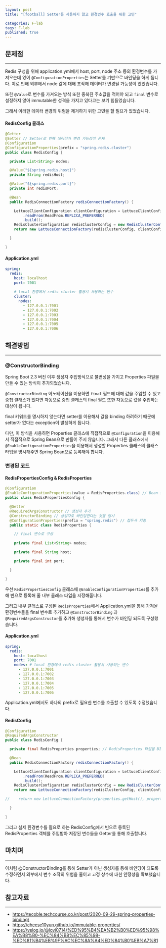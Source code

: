 ```yaml
---
layout: post
title: "[football] Setter를 사용하지 않고 환경변수 호출을 위한 고민"

categories: F-lab
tags: F-lab 
published: true
---
```


## 문제점
***

Redis 구성을 위해 application.yml에서 host, port, node 주소 등의 환경변수를 가져오는데 있어 `@ConfigurationProperties`는 Setter를 기반으로 바인딩을 하게 됩니다. 이로 인해 외부에서 node 값에 대해 조작해 데이터가 변경될 가능성이 있었습니다.

또한 `@Value`로 변수를 가져오는 방식 또한 중복된 주소값을 적어야 되고 `final` 변수로 설정하지 않아 immutable한 성격을 가지고 있다고는 보기 힘들었습니다.

그래서 이러한 데이터 변경의 위험을 제거하기 위한 고민을 할 필요가 있었습니다.

#### RedisConfig 클래스
```java
@Getter
@Setter // Setter로 인해 데이터가 변경 가능성이 존재
@Configuration
@ConfigurationProperties(prefix = "spring.redis.cluster")
public class RedisConfig {

  private List<String> nodes;

  @Value("${spring.redis.host}")
  private String redisHost;

  @Value("${spring.redis.port}")
  private int redisPort;

  @Bean
  public RedisConnectionFactory redisConnectionFactory() {

    LettuceClientConfiguration clientConfiguration = LettuceClientConfiguration.builder()
        .readFrom(ReadFrom.REPLICA_PREFERRED)
        .build();
    RedisClusterConfiguration redisClusterConfig = new RedisClusterConfiguration(nodes);
    return new LettuceConnectionFactory(redisClusterConfig, clientConfiguration);

  }

}
```

#### Application.yml
```yaml
spring:
  redis:
    host: localhost
    port: 7001
    
    # local 환경에서 redis cluster 활용시 사용하는 변수
    cluster:
      nodes:
        - 127.0.0.1:7001
        - 127.0.0.1:7002
        - 127.0.0.1:7003
        - 127.0.0.1:7004
        - 127.0.0.1:7005
        - 127.0.0.1:7006
```

## 해결방법
***

### @ConstructorBinding
Spring Boot 2.3 버전 이후 생성자 주입방식으로 불변성을 가지고 Properties 파일을 만들 수 있는 방식이 추가되었습니다.

`@ConstructorBinding` 어노테이션을 이용하면 `final` 필드에 대해 값을 주입할 수 있고 중첩 클래스가 있다면 자동으로 중첩 클래스의 final 필드 또한 자동으로 값을 주입하는 대상이 됩니다.

final 키워드를 명시하지 않는다면 setter를 이용해서 값을 binding 하려하기 때문에 setter가 없다는 exception이 발생하게 됩니다.

다만, 이 방식을 사용하면 Properties 클래스에 직접적으로 `@Configuration`을 이용해서 직접적으로 Spring Bean으로 만들어 주지 않습니다. 그래서 다른 클래스에서 `@EnableConfigurationProperties`을 이용해서 생성할 Properties 클래스의 클래스 타입을 명시해주면 Spring Bean으로 등록해야 합니다.

### 변경된 코드
#### RedisPropertiesConfig & RedisProperties
```java
@Configuration
@EnableConfigurationProperties(value = RedisProperties.class) // Bean 등록을 위한 어노테이션
public class RedisPropertiesConfig {

  @Getter
  @RequiredArgsConstructor // 생성자 추가
  @ConstructorBinding // 생성자로 바인딩한다는 것을 명시
  @ConfigurationProperties(prefix = "spring.redis") // 접두사 지정
  public static class RedisProperties {

    // final 변수로 구성
    
    private final List<String> nodes;

    private final String host;

    private final int port;

  }

}
```

우선 `RedisPropertiesConfig` 클래스에 `@EnableConfigurationProperties`를 추가해 빈으로 등록해 줄 내부 클래스 타입을 지정해줍니다.

그리고 내부 클래스로 구성된 `RedisProperties`에서 Application.yml을 통해 가져올 환경변수들을 final 변수로 추가하고 `@ConstructorBinding` 과 `@RequiredArgsConstructor`를 추가해 생성자를 통해서 변수가 바인딩 되도록 구성했습니다.

#### Application.yml
```yaml
spring:
  redis:
    host: localhost
    port: 7001
    nodes: # local 환경에서 redis cluster 활용시 사용하는 변수
      - 127.0.0.1:7001
      - 127.0.0.1:7002
      - 127.0.0.1:7003
      - 127.0.0.1:7004
      - 127.0.0.1:7005
      - 127.0.0.1:7006

```

Application.yml에서도 하나의 prefix로 필요한 변수를 호출할 수 있도록 수정했습니다.

#### RedisConfig

```java
@Configuration
@RequiredArgsConstructor
public class RedisConfig {

  private final RedisProperties properties; // RedisProperties 타입을 DI

  @Bean
  public RedisConnectionFactory redisConnectionFactory() {

    LettuceClientConfiguration clientConfiguration = LettuceClientConfiguration.builder()
        .readFrom(ReadFrom.REPLICA_PREFERRED)
        .build();
    RedisClusterConfiguration redisClusterConfig = new RedisClusterConfiguration(properties.getNodes()); // RedisProperties 변수에서 Getter를 통해 원하는 변수를 호출
    return new LettuceConnectionFactory(redisClusterConfig, clientConfiguration); 

//    return new LettuceConnectionFactory(properties.getHost(), properties.getPort());

  }
  
}
```

그리고 실제 환경변수를 필요로 하는 RedisConfig에서 빈으로 등록된 RedisProperties 객체를 주입받아 저장된 변수들을 Getter를 통해 호출합니다.

## 마치며
***
이처럼 @ConstructorBinding를 통해 Setter가 아닌 생성자를 통해 바인딩이 되도록 수정하면서 외부에서 변수 조작의 위험을 줄이고 고정 상수에 대한 안정성을 확보했습니다.

## 참고자료
***
- https://tecoble.techcourse.co.kr/post/2020-09-29-spring-properties-binding/
- https://cheese10yun.github.io/immutable-properties/
- https://velog.io/@lovi0714/%ED%95%B4%EA%B2%B0%ED%95%98%EA%B8%B0-%EC%84%B8%EC%85%98-%ED%81%B4%EB%9F%AC%EC%8A%A4%ED%84%B0%EB%A7%81


